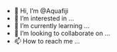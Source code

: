 - 👋 Hi, I’m @Aquafiji
- 👀 I’m interested in ...
- 🌱 I’m currently learning ...
- 💞️ I’m looking to collaborate on ...
- 📫 How to reach me ...

<!---
Aquafiji/Aquafiji is a ✨ special ✨ repository because its `README.md` (this file) appears on your GitHub profile.
You can click the Preview link to take a look at your changes.
--->
